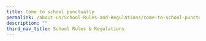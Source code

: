 ```yaml
---
title: Come to school punctually
permalink: /about-us/School-Rules-and-Regulations/come-to-school-punctually
description: ""
third_nav_title: School Rules & Regulations
---
```

